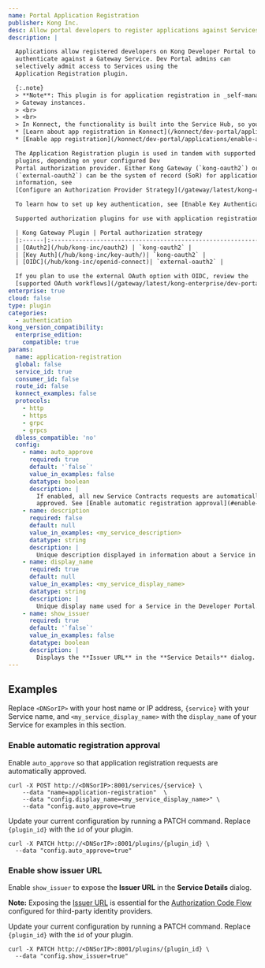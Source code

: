 ```yaml
---
name: Portal Application Registration
publisher: Kong Inc.
desc: Allow portal developers to register applications against Services
description: |

  Applications allow registered developers on Kong Developer Portal to
  authenticate against a Gateway Service. Dev Portal admins can
  selectively admit access to Services using the
  Application Registration plugin.

  {:.note}
  > **Note**: This plugin is for application registration in _self-managed_ Kong
  > Gateway instances.
  > <br>
  > <br>
  > In Konnect, the functionality is built into the Service Hub, so you don't need this plugin. See the following documentation:
  * [Learn about app registration in Konnect](/konnect/dev-portal/applications/application-overview/)
  * [Enable app registration](/konnect/dev-portal/applications/enable-app-reg)

  The Application Registration plugin is used in tandem with supported Kong Gateway authorization
  plugins, depending on your configured Dev
  Portal authorization provider. Either Kong Gateway (`kong-oauth2`) or a third-party OAuth provider
  (`external-oauth2`) can be the system of record (SoR) for application credentials. For more
  information, see
  [Configure an Authorization Provider Strategy](/gateway/latest/kong-enterprise/dev-portal/applications/auth-provider-strategy/).

  To learn how to set up key authentication, see [Enable Key Authentication for Application Registration](/gateway/latest/kong-enterprise/dev-portal/applications/enable-key-auth-plugin/).

  Supported authorization plugins for use with application registration:

  | Kong Gateway Plugin | Portal authorization strategy                                 |
  |:------|:--------------------------------------------------------------------|
  | [OAuth2](/hub/kong-inc/oauth2) | `kong-oauth2` |
  | [Key Auth](/hub/kong-inc/key-auth/)| `kong-oauth2` |
  | [OIDC](/hub/kong-inc/openid-connect)| `external-oauth2` |

  If you plan to use the external OAuth option with OIDC, review the
  [supported OAuth workflows](/gateway/latest/kong-enterprise/dev-portal/authentication/3rd-party-oauth).
enterprise: true
cloud: false
type: plugin
categories:
  - authentication
kong_version_compatibility:
  enterprise_edition:
    compatible: true
params:
  name: application-registration
  global: false
  service_id: true
  consumer_id: false
  route_id: false
  konnect_examples: false
  protocols:
    - http
    - https
    - grpc
    - grpcs
  dbless_compatible: 'no'
  config:
    - name: auto_approve
      required: true
      default: '`false`'
      value_in_examples: false
      datatype: boolean
      description: |
        If enabled, all new Service Contracts requests are automatically
        approved. See [Enable automatic registration approval](#enable-automatic-registration-approval). Otherwise, Dev Portal admins must manually approve requests.
    - name: description
      required: false
      default: null
      value_in_examples: <my_service_description>
      datatype: string
      description: |
        Unique description displayed in information about a Service in the Developer Portal.
    - name: display_name
      required: true
      default: null
      value_in_examples: <my_service_display_name>
      datatype: string
      description: |
        Unique display name used for a Service in the Developer Portal.
    - name: show_issuer
      required: true
      default: '`false`'
      value_in_examples: false
      datatype: boolean
      description: |
        Displays the **Issuer URL** in the **Service Details** dialog.
---
```


## Examples

Replace `<DNSorIP>` with your host name or IP address, `{service}` with
your Service name, and `<my_service_display_name>` with the
`display_name` of your Service for examples in this section.

### Enable automatic registration approval

Enable `auto_approve` so that application registration requests are
automatically approved.

```
curl -X POST http://<DNSorIP>:8001/services/{service} \
    --data "name=application-registration"  \
    --data "config.display_name=<my_service_display_name>" \
    --data "config.auto_approve=true
```

Update your current configuration by running a PATCH command. Replace `{plugin_id}` with the `id` of your plugin.

```
curl -X PATCH http://<DNSorIP>:8001/plugins/{plugin_id} \
  --data "config.auto_approve=true"
```
### Enable show issuer URL

Enable `show_issuer` to expose the **Issuer URL** in the **Service Details** dialog.

**Note:** Exposing the [Issuer URL](/gateway/latest/kong-enterprise/dev-portal/applications/enable-application-registration#show-url-issuer) is essential
for the
[Authorization Code Flow](/gateway/latest/kong-enterprise/dev-portal/authentication/3rd-party-oauth/#ac-flow) configured for third-party identity providers.

Update your current configuration by running a PATCH command. Replace `{plugin_id}` with the `id` of your plugin.

```
curl -X PATCH http://<DNSorIP>:8001/plugins/{plugin_id} \
  --data "config.show_issuer=true"
```
